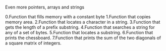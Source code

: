 Even more pointers, arrays and strings

0.Function that fills memory with a constant byte
1.Function that copies memory area.
2.Function that locates a character in a string.
3.Function that gets the length of a prefix substring.
4.Function that searches a string for any of a set of bytes.
5.Function that locates a substring.
6.Function that prints the chessboard.
7.Function that prints the sum of the two diagonals of a square matrix of integers.
